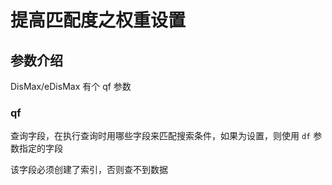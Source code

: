 # 提高匹配度之权重设置

## 参数介绍

DisMax/eDisMax 有个 qf 参数

### qf

查询字段，在执行查询时用哪些字段来匹配搜索条件，如果为设置，则使用 `df` 参数指定的字段

该字段必须创建了索引，否则查不到数据